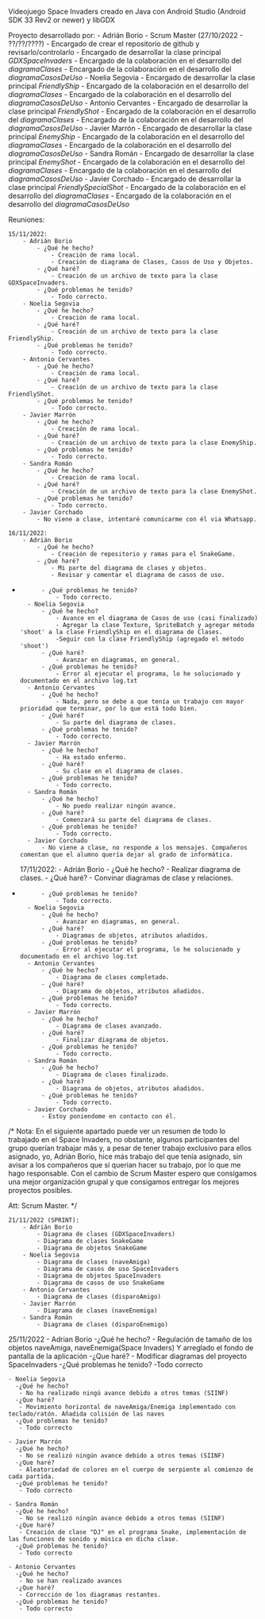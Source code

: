 Videojuego Space Invaders creado en Java con Android Studio (Android SDK 33 Rev2 or newer) y libGDX

Proyecto desarrollado por:
    - Adrián Borio
        - Scrum Master (27/10/2022 - ??/??/????)
        - Encargado de crear el repositorio de github y revisarlo/controlarlo
        - Encargado de desarrollar la clase principal *GDXSpaceInvaders*
        - Encargado de la colaboración en el desarrollo del *diagramaClases*
        - Encargado de la colaboración en el desarrollo del *diagramaCasosDeUso*
    - Noelia Segovia
        - Encargado de desarrollar la clase principal *FriendlyShip*
        - Encargado de la colaboración en el desarrollo del *diagramaClases*
        - Encargado de la colaboración en el desarrollo del *diagramaCasosDeUso*
    - Antonio Cervantes
        - Encargado de desarrollar la clase principal *FriendlyShot*
        - Encargado de la colaboración en el desarrollo del *diagramaClases*
        - Encargado de la colaboración en el desarrollo del *diagramaCasosDeUso*
    - Javier Marrón
        - Encargado de desarrollar la clase principal *EnemyShip*
        - Encargado de la colaboración en el desarrollo del *diagramaClases*
        - Encargado de la colaboración en el desarrollo del *diagramaCasosDeUso*
    - Sandra Román
        - Encargado de desarrollar la clase principal *EnemyShot*
        - Encargado de la colaboración en el desarrollo del *diagramaClases*
        - Encargado de la colaboración en el desarrollo del *diagramaCasosDeUso*
    - Javier Corchado
        - Encargado de desarrollar la clase principal *FriendlySpecialShot*
        - Encargado de la colaboración en el desarrollo del *diagramaClases*
        - Encargado de la colaboración en el desarrollo del *diagramaCasosDeUso*

Reuniones:

    15/11/2022:
        - Adrián Borio
            - ¿Qué he hecho?
                - Creación de rama local.
                - Creación de diagrama de Clases, Casos de Uso y Objetos.
            - ¿Qué haré?
                - Creación de un archivo de texto para la clase GDXSpaceInvaders.
            - ¿Qué problemas he tenido?
                - Todo correcto.
        - Noelia Segovia
            - ¿Qué he hecho?
                - Creación de rama local.
            - ¿Qué haré?
                - Creación de un archivo de texto para la clase FriendlyShip.
            - ¿Qué problemas he tenido?
                - Todo correcto.
        - Antonio Cervantes
            - ¿Qué he hecho?
                - Creación de rama local.
            - ¿Qué haré?
                - Creación de un archivo de texto para la clase FriendlyShot.
            - ¿Qué problemas he tenido?
                - Todo correcto.
        - Javier Marrón
            - ¿Qué he hecho?
                - Creación de rama local.
            - ¿Qué haré?
                - Creación de un archivo de texto para la clase EnemyShip.
            - ¿Qué problemas he tenido?
                - Todo correcto.
        - Sandra Román
            - ¿Qué he hecho?
                - Creación de rama local.
            - ¿Qué haré?
                - Creación de un archivo de texto para la clase EnemyShot.
            - ¿Qué problemas he tenido?
                - Todo correcto.
        - Javier Corchado
            - No viene a clase, intentaré comunicarme con él via Whatsapp.

    16/11/2022:
        - Adrián Borio
            - ¿Qué he hecho?
                - Creación de repositorio y ramas para el SnakeGame.
            - ¿Qué haré?
                - Mi parte del diagrama de clases y objetos.
                - Revisar y comentar el diagrama de casos de uso.
-           - ¿Qué problemas he tenido?
                - Todo correcto.
        - Noelia Segovia
            - ¿Qué he hecho?
                - Avance en el diagrama de Casos de uso (casi finalizado)
                - Agregar la clase Texture, SpriteBatch y agregar método 'shoot' a la clase FriendlyShip en el diagrama de Clases.
                -Seguir con la clase FriendlyShip (agregado el método 'shoot')
            - ¿Qué haré?
                - Avanzar en diagramas, en general.
            - ¿Qué problemas he tenido?
                - Error al ejecutar el programa, lo he solucionado y documentado en el archivo log.txt
        - Antonio Cervantes
            - ¿Qué he hecho?
                - Nada, pero se debe a que tenía un trabajo con mayor prioridad que terminar, por lo que está todo bien.
            - ¿Qué haré?
                - Su parte del diagrama de clases.
            - ¿Qué problemas he tenido?
                - Todo correcto.
        - Javier Marrón
            - ¿Qué he hecho?
                - Ha estado enfermo. 
            - ¿Qué haré?
                - Su clase en el diagrama de clases.
            - ¿Qué problemas he tenido?
                - Todo correcto.
        - Sandra Román
            - ¿Qué he hecho?
                - No puedo realizar ningún avance.
            - ¿Qué haré?
                - Comenzará su parte del diagrama de clases.
            - ¿Qué problemas he tenido?
                - Todo correcto.
        - Javier Corchado
            - No viene a clase, no responde a los mensajes. Compañeros comentan que el alumno quería dejar al grado de informática.

    17/11/2022:
        - Adrián Borio
            - ¿Qué he hecho?
                - Realizar diagrama de clases.
            - ¿Qué haré?
                - Convinar diagramas de clase y relaciones.
-           - ¿Qué problemas he tenido?
                - Todo correcto.
        - Noelia Segovia
            - ¿Qué he hecho?
                - Avanzar en diagramas, en general.
            - ¿Qué haré?
                - Diagramas de objetos, atributos añadidos.
            - ¿Qué problemas he tenido?
                - Error al ejecutar el programa, lo he solucionado y documentado en el archivo log.txt
        - Antonio Cervantes
            - ¿Qué he hecho?
                - Diagrama de clases completado.
            - ¿Qué haré?
                - Diagrama de objetos, atributos añadidos.
            - ¿Qué problemas he tenido?
                - Todo correcto.
        - Javier Marrón
            - ¿Qué he hecho?
                - Diagrama de clases avanzado.
            - ¿Qué haré?
                - Finalizar diagrama de objetos.
            - ¿Qué problemas he tenido?
                - Todo correcto.
        - Sandra Román
            - ¿Qué he hecho?
                - Diagrama de clases finalizado.
            - ¿Qué haré?
                - Diagrama de objetos, atributos añadidos.
            - ¿Qué problemas he tenido?
                - Todo correcto.
        - Javier Corchado
            - Estoy poniendome en contacto con él.

	

/*
Nota: En el siguiente apartado puede ver un resumen de todo lo trabajado en el Space Invaders, no obstante, algunos participantes del grupo querían trabajar más y, a pesar de tener trabajo exclusivo para ellos asignado, yo, Adrián Borio, hice más trabajo del que tenía asignado, sin avisar a los compañeros que sí querian hacer su trabajo, por lo que me hago responsable. Con el cambio de Scrum Master espero que consigamos una mejor organización grupal y que consigamos entregar los mejores proyectos posibles.

Att: Scrum Master.
*/

    21/11/2022 (SPRINT):
        - Adrián Borio
            - Diagrama de clases (GDXSpaceInvaders)
            - Diagrama de clases SnakeGame
            - Diagrama de objetos SnakeGame
        - Noelia Segovia
            - Diagrama de clases (naveAmiga)
            - Diagrama de casos de uso SpaceInvaders
            - Diagrama de objetos SpaceInvaders
            - Diagrama de casos de uso SnakeGame
        - Antonio Cervantes
            - Diagrama de clases (disparoAmigo)
        - Javier Marrón
            - Diagrama de clases (naveEnemiga)
        - Sandra Román
            - Diagrama de clases (disparoEnemigo)

            

25/11/2022
	- Adrian Borio
	  -¿Qué he hecho?
	   - Regulación de tamaño de los objetos naveAmiga, naveEnemiga(Space Invaders) Y arreglado el fondo de pantalla de la aplicación
	  -¿Que haré?
	   - Modificar diagramas del proyecto SpaceInvaders
	  -¿Qué problemas he tenido?
	   -Todo correcto

	- Noelia Segovia
	  -¿Qué he hecho?
	   - No ha realizado ningú avance debido a otros temas (SIINF)
	  -¿Que haré?
	   - Movimiento horizontal de naveAmiga/Enemiga implementado con teclado/ratón. Añadida colisión de las naves
	  -¿Qué problemas he tenido?
	   - Todo correcto
       
	- Javier Marrón
	  -¿Qué he hecho?
	   - No se realizó ningún avance debido a otros temas (SIINF)
	  -¿Que haré?
	   - Aleatoriedad de colores en el cuerpo de serpiente al comienzo de cada partida.
	  -¿Qué problemas he tenido?
	   - Todo correcto

	- Sandra Román
	  -¿Qué he hecho?
	   - No se realizó ningún avance debido a otros temas (SIINF)
	  -¿Que haré?
	   - Creación de clase "DJ" en el programa Snake, implementación de las funciones de sonido y música en dicha clase.
	  -¿Qué problemas he tenido?
	   - Todo correcto

	- Antonio Cervantes
	  -¿Qué he hecho?
	   - No se han realizado avances
	  -¿Que haré?
	   - Corrección de los diagramas restantes.
	  -¿Qué problemas he tenido?
	   - Todo correcto

